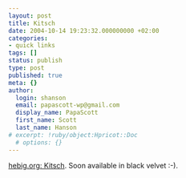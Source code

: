 ```yaml
---
layout: post
title: Kitsch
date: 2004-10-14 19:23:32.000000000 +02:00
categories:
- quick links
tags: []
status: publish
type: post
published: true
meta: {}
author:
  login: shanson
  email: papascott-wp@gmail.com
  display_name: PapaScott
  first_name: Scott
  last_name: Hanson
# excerpt: !ruby/object:Hpricot::Doc
  # options: {}
---
```

<p><a title="Kitsch :: hebig.org/blog" href="http://www.hebig.org/blogs/archives/main/001700.php">hebig.org: Kitsch</a>. Soon available in black velvet :-).</p>

